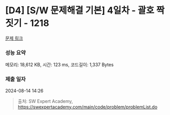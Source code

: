 # [D4] [S/W 문제해결 기본] 4일차 - 괄호 짝짓기 - 1218 

[문제 링크](https://swexpertacademy.com/main/code/problem/problemDetail.do?contestProbId=AV14eWb6AAkCFAYD) 

### 성능 요약

메모리: 18,612 KB, 시간: 123 ms, 코드길이: 1,337 Bytes

### 제출 일자

2024-08-14 14:26



> 출처: SW Expert Academy, https://swexpertacademy.com/main/code/problem/problemList.do
